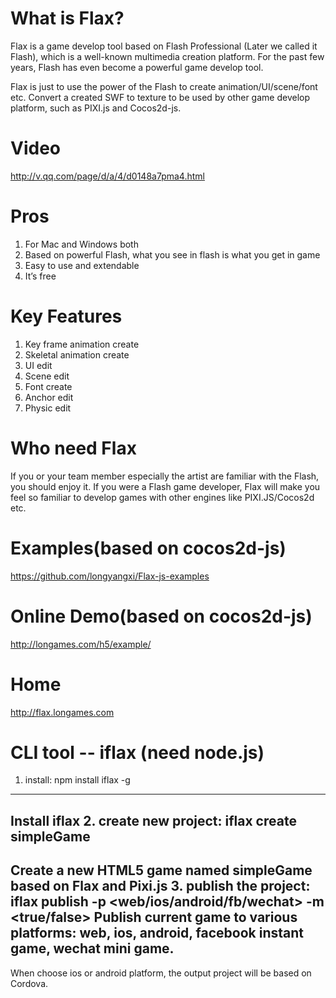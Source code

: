 What is Flax?
============
Flax is a game develop tool based on Flash Professional (Later we called it Flash), which is a well-known multimedia creation platform. For the past few years, Flash has even become a powerful game develop tool.

Flax is just to use the power of the Flash to create animation/UI/scene/font etc.  Convert  a created SWF to texture to be used by other game develop platform, such as PIXI.js and Cocos2d-js.

Video
========
http://v.qq.com/page/d/a/4/d0148a7pma4.html

Pros
====
1. For Mac and Windows both
2. Based on powerful Flash, what you see in flash is what you get in game
3. Easy to use and extendable
4. It’s free

Key Features
============
1. Key frame animation create
2. Skeletal animation create
3. UI edit
4. Scene edit
5. Font create
6. Anchor edit
7. Physic edit

Who need Flax
=============
If you or your team member especially the artist are familiar with the Flash, you should enjoy it. If you were a Flash game developer, Flax will make you feel so familiar to develop games with other engines like PIXI.JS/Cocos2d etc.

Examples(based on cocos2d-js)
========
https://github.com/longyangxi/Flax-js-examples

Online Demo(based on cocos2d-js)
===========
http://longames.com/h5/example/

Home
====
http://flax.longames.com

CLI tool -- iflax (need node.js)
====
1. install: npm install iflax -g
----
Install iflax
2. create new project: iflax create simpleGame
----
Create a new HTML5 game named simpleGame based on Flax and Pixi.js
3. publish the project: iflax publish -p <web/ios/android/fb/wechat> -m <true/false>
Publish current game to various platforms: web, ios, android, facebook instant game, wechat mini game.
----
When choose ios or android platform, the output project will be based on Cordova.

